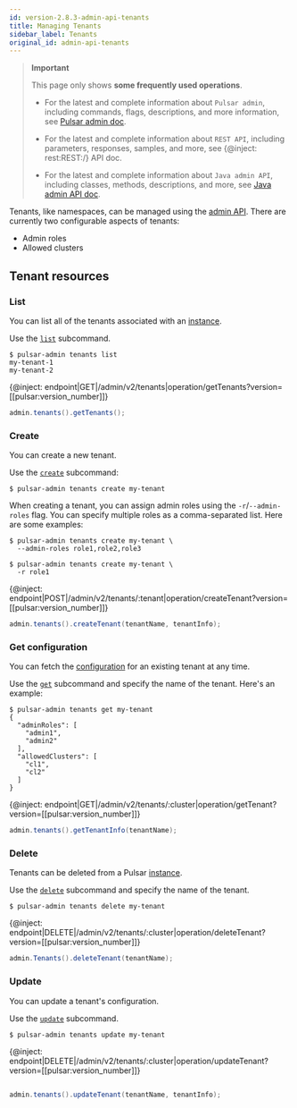 ```yaml
---
id: version-2.8.3-admin-api-tenants
title: Managing Tenants
sidebar_label: Tenants
original_id: admin-api-tenants
---
```


> **Important**
>
> This page only shows **some frequently used operations**.
>
> - For the latest and complete information about `Pulsar admin`, including commands, flags, descriptions, and more information, see [Pulsar admin doc](https://pulsar.apache.org/tools/pulsar-admin/).
> 
> - For the latest and complete information about `REST API`, including parameters, responses, samples, and more, see {@inject: rest:REST:/} API doc.
> 
> - For the latest and complete information about `Java admin API`, including classes, methods, descriptions, and more, see [Java admin API doc](https://pulsar.apache.org/api/admin/).

Tenants, like namespaces, can be managed using the [admin API](admin-api-overview.md). There are currently two configurable aspects of tenants:

* Admin roles
* Allowed clusters

## Tenant resources

### List

You can list all of the tenants associated with an [instance](reference-terminology.md#instance).

<!--DOCUSAURUS_CODE_TABS-->
<!--pulsar-admin-->

Use the [`list`](reference-pulsar-admin.md#tenants-list) subcommand.

```shell
$ pulsar-admin tenants list
my-tenant-1
my-tenant-2
```

<!--REST API-->

{@inject: endpoint|GET|/admin/v2/tenants|operation/getTenants?version=[[pulsar:version_number]]}

<!--JAVA-->

```java
admin.tenants().getTenants();
```
<!--END_DOCUSAURUS_CODE_TABS-->

### Create

You can create a new tenant.

<!--DOCUSAURUS_CODE_TABS-->
<!--pulsar-admin-->

Use the [`create`](reference-pulsar-admin.md#tenants-create) subcommand:

```shell
$ pulsar-admin tenants create my-tenant
```

When creating a tenant, you can assign admin roles using the `-r`/`--admin-roles` flag. You can specify multiple roles as a comma-separated list. Here are some examples:

```shell
$ pulsar-admin tenants create my-tenant \
  --admin-roles role1,role2,role3

$ pulsar-admin tenants create my-tenant \
  -r role1
```
<!--REST API-->

{@inject: endpoint|POST|/admin/v2/tenants/:tenant|operation/createTenant?version=[[pulsar:version_number]]}

<!--JAVA-->

```java
admin.tenants().createTenant(tenantName, tenantInfo);
```

<!--END_DOCUSAURUS_CODE_TABS-->

### Get configuration

You can fetch the [configuration](reference-configuration.md) for an existing tenant at any time.

<!--DOCUSAURUS_CODE_TABS-->
<!--pulsar-admin-->

Use the [`get`](reference-pulsar-admin.md#tenants-get) subcommand and specify the name of the tenant. Here's an example:

```shell
$ pulsar-admin tenants get my-tenant
{
  "adminRoles": [
    "admin1",
    "admin2"
  ],
  "allowedClusters": [
    "cl1",
    "cl2"
  ]
}
```
<!--REST API-->

{@inject: endpoint|GET|/admin/v2/tenants/:cluster|operation/getTenant?version=[[pulsar:version_number]]}

<!--JAVA-->

```java
admin.tenants().getTenantInfo(tenantName);
```

<!--END_DOCUSAURUS_CODE_TABS-->

### Delete

Tenants can be deleted from a Pulsar [instance](reference-terminology.md#instance).

<!--DOCUSAURUS_CODE_TABS-->
<!--pulsar-admin-->

Use the [`delete`](reference-pulsar-admin.md#tenants-delete) subcommand and specify the name of the tenant.

```shell
$ pulsar-admin tenants delete my-tenant
```

<!--REST API-->

{@inject: endpoint|DELETE|/admin/v2/tenants/:cluster|operation/deleteTenant?version=[[pulsar:version_number]]}

<!--JAVA-->

```java
admin.Tenants().deleteTenant(tenantName);
```
<!--END_DOCUSAURUS_CODE_TABS-->

### Update

You can update a tenant's configuration.

<!--DOCUSAURUS_CODE_TABS-->
<!--pulsar-admin-->

Use the [`update`](reference-pulsar-admin.md#tenants-update) subcommand.

```shell
$ pulsar-admin tenants update my-tenant
```

<!--REST API-->

{@inject: endpoint|DELETE|/admin/v2/tenants/:cluster|operation/updateTenant?version=[[pulsar:version_number]]}

<!--JAVA-->

```java

admin.tenants().updateTenant(tenantName, tenantInfo);
```

<!--END_DOCUSAURUS_CODE_TABS-->
